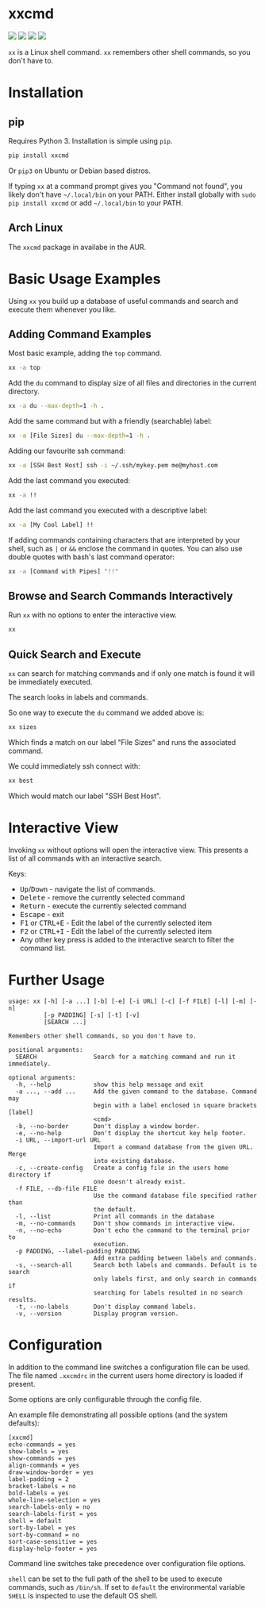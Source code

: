 # xxcmd

![](https://img.shields.io/pypi/pyversions/xxcmd) ![](https://img.shields.io/github/workflow/status/grking/xxcmd/Python%20Build) ![](https://img.shields.io/pypi/v/xxcmd) ![](https://img.shields.io/github/commits-since/grking/xxcmd/v0.8.0)

`xx` is a Linux shell command. `xx` remembers other shell commands, so you don't have to.

# Installation

## pip

Requires Python 3. Installation is simple using `pip`.

```bash
pip install xxcmd
```

Or `pip3` on Ubuntu or Debian based distros.

If typing `xx` at a command prompt gives you "Command not found", you likely don't have `~/.local/bin` on your PATH. Either install globally with `sudo pip install xxcmd` or add `~/.local/bin` to your PATH.

## Arch Linux

The `xxcmd` package in availabe in the AUR.

# Basic Usage Examples

Using `xx` you build up a database of useful commands and search and execute them whenever you like.

## Adding Command Examples

Most basic example, adding the `top` command.

```bash
xx -a top
```

Add the `du` command to display size of all files and directories in the current directory.

```bash
xx -a du --max-depth=1 -h .
```

Add the same command but with a friendly (searchable) label:

```bash
xx -a [File Sizes] du --max-depth=1 -h .
```

Adding our favourite ssh command:

```bash
xx -a [SSH Best Host] ssh -i ~/.ssh/mykey.pem me@myhost.com
```

Add the last command you executed:

```bash
xx -a !!
```

Add the last command you executed with a descriptive label:

```bash
xx -a [My Cool Label] !!
```

If adding commands containing characters that are interpreted by your shell, such as `|` or `&&` enclose the command in quotes. You can also use double quotes with bash's last command operator:

```bash
xx -a [Command with Pipes] "!!"
```


## Browse and Search Commands Interactively

Run `xx` with no options to enter the interactive view.

```bash
xx
```

## Quick Search and Execute

`xx` can search for matching commands and if only one match is found it will be immediately executed.

The search looks in labels and commands.

So one way to execute the `du` command we added above is:

```bash
xx sizes
```

Which finds a match on our label "File Sizes" and runs the associated command.

We could immediately ssh connect with:

```bash
xx best
```

Which would match our label "SSH Best Host".

# Interactive View

Invoking `xx` without options will open the interactive view. This presents a list of all commands with an interactive search.

Keys:

* <kbd>Up</kbd>/<kbd>Down</kbd> - navigate the list of commands.
* <kbd>Delete</kbd> - remove the currently selected command
* <kbd>Return</kbd> - execute the currently selected command
* <kbd>Escape</kbd> - exit
* <kbd>F1</kbd> or <kbd>CTRL+E</kbd> - Edit the label of the currently selected item
* <kbd>F2</kbd> or <kbd>CTRL+I</kbd> - Edit the label of the currently selected item
* Any other key press is added to the interactive search to filter the command list.

# Further Usage

```text
usage: xx [-h] [-a ...] [-b] [-e] [-i URL] [-c] [-f FILE] [-l] [-m] [-n]
          [-p PADDING] [-s] [-t] [-v]
          [SEARCH ...]

Remembers other shell commands, so you don't have to.

positional arguments:
  SEARCH                Search for a matching command and run it immediately.

optional arguments:
  -h, --help            show this help message and exit
  -a ..., --add ...     Add the given command to the database. Command may
                        begin with a label enclosed in square brackets [label]
                        <cmd>
  -b, --no-border       Don't display a window border.
  -e, --no-help         Don't display the shortcut key help footer.
  -i URL, --import-url URL
                        Import a command database from the given URL. Merge
                        into existing database.
  -c, --create-config   Create a config file in the users home directory if
                        one doesn't already exist.
  -f FILE, --db-file FILE
                        Use the command database file specified rather than
                        the default.
  -l, --list            Print all commands in the database
  -m, --no-commands     Don't show commands in interactive view.
  -n, --no-echo         Don't echo the command to the terminal prior to
                        execution.
  -p PADDING, --label-padding PADDING
                        Add extra padding between labels and commands.
  -s, --search-all      Search both labels and commands. Default is to search
                        only labels first, and only search in commands if
                        searching for labels resulted in no search results.
  -t, --no-labels       Don't display command labels.
  -v, --version         Display program version.

```
# Configuration

In addition to the command line switches a configuration file can be used. The file named `.xxcmdrc` in the current users home directory is loaded if present.

Some options are only configurable through the config file.

An example file demonstrating all possible options (and the system defaults):

```text
[xxcmd]
echo-commands = yes
show-labels = yes
show-commands = yes
align-commands = yes
draw-window-border = yes
label-padding = 2
bracket-labels = no
bold-labels = yes
whole-line-selection = yes
search-labels-only = no
search-labels-first = yes
shell = default
sort-by-label = yes
sort-by-command = no
sort-case-sensitive = yes
display-help-footer = yes
```

Command line switches take precedence over configuration file options.

`shell` can be set to the full path of the shell to be used to execute commands, such as `/bin/sh`. If set to `default` the environmental variable `SHELL` is inspected to use the default OS shell.